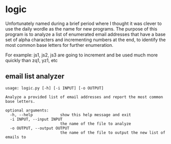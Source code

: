 # logic

Unfortunately named during a brief period where I thought it was clever to use the daily wordle as the name for new programs. The purpose of this program is to analyze a list of enumerated email addresses that have a base set of alpha characters and incrementing numbers at the end, to identify the most common base letters for further enumeration.

For example: js1, js2, js3 are going to increment and be used much more quickly than zq1, yz1, etc

## email list analyzer

```
usage: logic.py [-h] [-i INPUT] [-o OUTPUT]

Analyze a provided list of email addresses and report the most common base letters.

optional arguments:
  -h, --help            show this help message and exit
  -i INPUT, --input INPUT
                        the name of the file to analyze
  -o OUTPUT, --output OUTPUT
                        the name of the file to output the new list of emails to
```